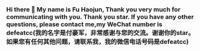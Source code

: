 ### Hi there 👋  My name is Fu Haojun, Thank you very much for communicating with you. Thank you star. If you have any other questions, please contact me,my WeChat number is defeatcc(我的名字是付豪军，非常感谢与您的交流。谢谢你的star。如果您有任何其他问题，请联系我，我的微信电话号码是defeatcc)

<!--
**huanhunmao/huanhunmao** is a ✨ _special_ ✨ repository because its `README.md` (this file) appears on your GitHub profile.

Here are some ideas to get you started:

- 🔭 I’m currently working on ...
- 🌱 I’m currently learning ...
- 👯 I’m looking to collaborate on ...
- 🤔 I’m looking for help with ...
- 💬 Ask me about ...
- 📫 How to reach me: ...
- 😄 Pronouns: ...
- ⚡ Fun fact: ...
-->
